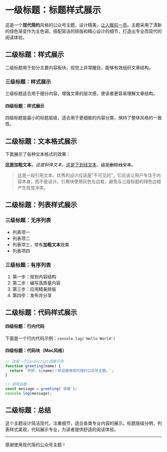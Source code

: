 # 一级标题：标题样式展示

这是一个**现代简约**风格的公众号主题，设计精美，<u>让人眼前一亮</u>。主题采用了清新的绿色渐变作为主色调，搭配简洁的排版和精心设计的细节，打造出专业而现代的阅读体验。

## 二级标题：样式展示

二级标题用于划分主要内容板块，视觉上非常醒目，能够有效组织文章结构。

### 三级标题：样式展示

三级标题适合用于细分内容，增强文章的层次感，使读者更容易理解文章结构。

#### 四级标题：样式展示

四级标题是最小的标题层级，适合用于更细致的内容分类，保持了整体风格的一致性。

## 二级标题：文本格式展示

下面展示了各种文本格式的效果：

**这是加粗文本**，*这是斜体文本*，<u>这是下划线文本</u>，~~这是删除线文本~~。

> 这是一段引用文本。优秀的设计应该是"不可见的"，它应该让用户专注于内容本身，而不是设计。引用块使用灰色左边框，避免与三级标题的绿色边框产生视觉冲突。

## 二级标题：列表样式展示

### 三级标题：无序列表

- 列表项一
- 列表项二
- 列表项三，带有**加粗文本**效果
- 列表项四

### 三级标题：有序列表

1. 第一步：规划内容结构
2. 第二步：编写高质量内容
3. 第三步：应用精美排版
4. 第四步：发布并分享

## 二级标题：代码样式展示

#### 四级标题：行内代码

下面是一个行内代码示例：`console.log('Hello World')`

#### 四级标题：代码块（Mac风格）

```javascript
// 这是一个JavaScript函数示例
function greeting(name) {
  return `你好，${name}！欢迎使用现代简约公众号主题。`;
}

// 调用函数
const message = greeting('读者');
console.log(message);
```

## 二级标题：总结

这个主题设计简洁现代，注重细节，适合各类专业内容的展示。标题层级分明，列表样式美观，代码展示专业，为读者提供舒适的阅读体验。

---

感谢使用现代简约公众号主题！